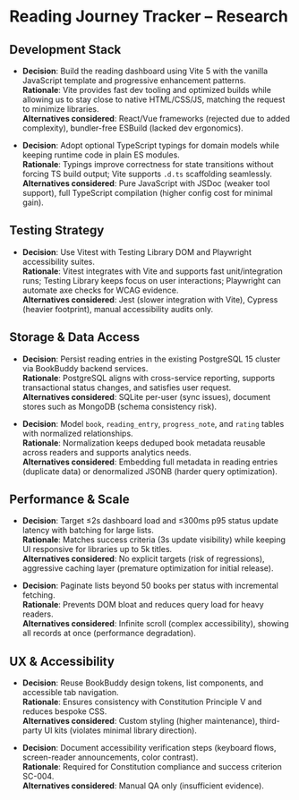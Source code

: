 # Reading Journey Tracker – Research

## Development Stack

- **Decision**: Build the reading dashboard using Vite 5 with the vanilla JavaScript template and progressive enhancement patterns.  
  **Rationale**: Vite provides fast dev tooling and optimized builds while allowing us to stay close to native HTML/CSS/JS, matching the request to minimize libraries.  
  **Alternatives considered**: React/Vue frameworks (rejected due to added complexity), bundler-free ESBuild (lacked dev ergonomics).

- **Decision**: Adopt optional TypeScript typings for domain models while keeping runtime code in plain ES modules.  
  **Rationale**: Typings improve correctness for state transitions without forcing TS build output; Vite supports `.d.ts` scaffolding seamlessly.  
  **Alternatives considered**: Pure JavaScript with JSDoc (weaker tool support), full TypeScript compilation (higher config cost for minimal gain).

## Testing Strategy

- **Decision**: Use Vitest with Testing Library DOM and Playwright accessibility suites.  
  **Rationale**: Vitest integrates with Vite and supports fast unit/integration runs; Testing Library keeps focus on user interactions; Playwright can automate axe checks for WCAG evidence.  
  **Alternatives considered**: Jest (slower integration with Vite), Cypress (heavier footprint), manual accessibility audits only.

## Storage & Data Access

- **Decision**: Persist reading entries in the existing PostgreSQL 15 cluster via BookBuddy backend services.  
  **Rationale**: PostgreSQL aligns with cross-service reporting, supports transactional status changes, and satisfies user request.  
  **Alternatives considered**: SQLite per-user (sync issues), document stores such as MongoDB (schema consistency risk).

- **Decision**: Model `book`, `reading_entry`, `progress_note`, and `rating` tables with normalized relationships.  
  **Rationale**: Normalization keeps deduped book metadata reusable across readers and supports analytics needs.  
  **Alternatives considered**: Embedding full metadata in reading entries (duplicate data) or denormalized JSONB (harder query optimization).

## Performance & Scale

- **Decision**: Target ≤2s dashboard load and ≤300ms p95 status update latency with batching for large lists.  
  **Rationale**: Matches success criteria (3s update visibility) while keeping UI responsive for libraries up to 5k titles.  
  **Alternatives considered**: No explicit targets (risk of regressions), aggressive caching layer (premature optimization for initial release).

- **Decision**: Paginate lists beyond 50 books per status with incremental fetching.  
  **Rationale**: Prevents DOM bloat and reduces query load for heavy readers.  
  **Alternatives considered**: Infinite scroll (complex accessibility), showing all records at once (performance degradation).

## UX & Accessibility

- **Decision**: Reuse BookBuddy design tokens, list components, and accessible tab navigation.  
  **Rationale**: Ensures consistency with Constitution Principle V and reduces bespoke CSS.  
  **Alternatives considered**: Custom styling (higher maintenance), third-party UI kits (violates minimal library direction).

- **Decision**: Document accessibility verification steps (keyboard flows, screen-reader announcements, color contrast).  
  **Rationale**: Required for Constitution compliance and success criterion SC-004.  
  **Alternatives considered**: Manual QA only (insufficient evidence).
